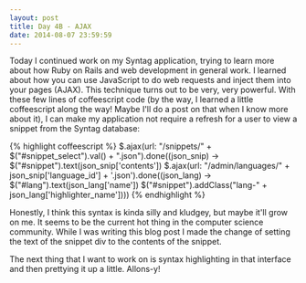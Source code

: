 ```yaml
---
layout: post
title: Day 4B - AJAX
date: 2014-08-07 23:59:59
---
```

Today I continued work on my Syntag application, trying to learn more about how
Ruby on Rails and web development in general work. I learned about how you can
use JavaScript to do web requests and inject them into your pages (AJAX). This
technique turns out to be very, very powerful. With these few lines of coffeescript
code (by the way, I learned a little coffeescript along the way! Maybe I'll do a
post on that when I know more about it), I can make my application not require a
refresh for a user to view a snippet from the Syntag database:

{% highlight coffeescript %}
$.ajax(url: "/snippets/" +
    $("#snippet_select").val() + ".json").done((json_snip) ->
		$("#snippet").text(json_snip['contents'])
		$.ajax(url: "/admin/languages/" + json_snip['language_id'] + '.json').done((json_lang) ->
			$("#lang").text(json_lang['name'])
			$("#snippet").addClass("lang-" + json_lang['highlighter_name'])))
{% endhighlight %}

Honestly, I think this syntax is kinda silly and kludgey, but maybe it'll grow on
me. It seems to be the current hot thing in the computer science community. While
I was writing this blog post I made the change of setting the text of the snippet
div to the contents of the snippet.

The next thing that I want to work on is syntax highlighting in that interface
and then prettying it up a little. Allons-y!
